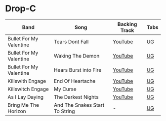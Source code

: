 # Drop-C

| Band | Song | Backing Track | Tabs
| --- | --- | --- | --- |
| Bullet For My Valentine | Tears Dont Fall | [YouTube](https://www.youtube.com/watch?v=3xcoQlTI49o) | [UG](https://tabs.ultimate-guitar.com/tab/bullet-for-my-valentine/tears-dont-fall-official-1936173)
| Bullet For My Valentine | Waking The Demon | [YouTube](https://www.youtube.com/watch?v=NR-zYto3rxk) | [UG](https://tabs.ultimate-guitar.com/tab/bullet-for-my-valentine/waking-the-demon-official-1936265)
| Bullet For My Valentine | Hears Burst into Fire | [YouTube](https://www.youtube.com/watch?v=CGK0lYJ4B9w) | [UG](https://tabs.ultimate-guitar.com/tab/bullet-for-my-valentine/hearts-burst-into-fire-official-1974173)
| Killswith Engage | End Of Heartache | [YouTube](https://www.youtube.com/watch?v=RjPmST6pzPI) | [UG](https://tabs.ultimate-guitar.com/tab/killswitch-engage/the-end-of-heartache-official-2185009)
| Killswitch Engage | My Curse | [YouTube](https://www.youtube.com/watch?v=Gb_jau97dcM) | [UG](https://tabs.ultimate-guitar.com/tab/killswitch-engage/my-curse-official-1916619)
| As I Lay Daying | The Darkest Nights | [YouTube](https://www.youtube.com/watch?v=rrzCxWcPiaU&list=RDrrzCxWcPiaU) | [UG](https://tabs.ultimate-guitar.com/tab/as-i-lay-dying/the-darkest-nights-official-2216105)
| Bring Me The Horizon | And The Snakes Start To String | - | [UG](https://tabs.ultimate-guitar.com/tab/bring-me-the-horizon/and-the-snakes-start-to-sing-guitar-pro-1869859ß)